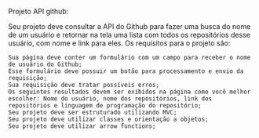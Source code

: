 Projeto API github:

Seu projeto deve consultar a API do Github para fazer uma busca do nome de um usuário e retornar na tela uma lista com todos os repositórios desse usuário, com nome e link para eles. Os requisitos para o projeto são:

    Sua página deve conter um formulário com um campo para receber o nome de usuário do Github;
    Esse formulário deve possuir um botão para processamento e envio da requisição;
    Sua requisição deve tratar possíveis erros;
    Os seguintes resultados devem ser exibidos na página como você melhor escolher: Nome do usuário, nome dos repositórios, link dos repositórios e linguagem de programação do repositório;
    Seu projeto deve ser estruturado utilizando MVC;
    Seu projeto deve utilizar classes e orientação a objetos;
    Seu projeto deve utilizar arrow functions;
